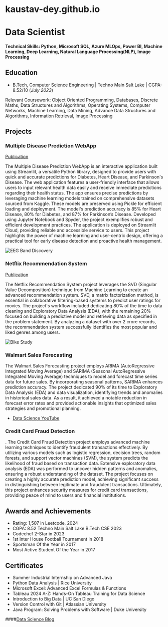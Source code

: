 # kaustav-dey.github.io
# Data Scientist

#### Technical Skills: Python, Microsoft SQL, Azure MLOps, Power BI, Machine Learning, Deep Learning, Natural Language Processing(NLP), Image Processing

## Education
- B.Tech, Computer Science Engineering | Techno Main Salt Lake | CGPA: 8.52/10 (_July 2023_)

Relevant Coursework: Object Oriented Programming, Databases, Discrete Maths, Data Structures and Algorithms, Operating 
Systems, Computer Networks, Machine Learning, Data Mining, Advance Data Structures and Algorithms, Information Retrieval, Image Processing  

## Projects
### Multiple Disease Prediction WebApp
[Publication](https://medium.com/@kaustavdey2015/multiple-disease-prediction-webapp-1f603c9588ce)

The Multiple Disease Prediction WebApp is an interactive application built using Streamlit, a versatile Python library, designed to provide users with quick and accurate predictions for Diabetes, Heart Disease, and Parkinson's Disease. The web application features a user-friendly interface that allows users to input relevant health data easily and receive immediate predictions regarding their health status. The app ensures precise predictions by leveraging machine learning models trained on comprehensive datasets sourced from Kaggle. These models are preserved using Pickle for efficient loading and deployment. The model's prediction accuracy is 85% for Heart Disease, 80% for Diabetes, and 87% for Parkinson’s Disease. Developed using Jupyter Notebook and Spyder, the project exemplifies robust and efficient development practices. The application is deployed on Streamlit Cloud, providing reliable and accessible service to users. This project highlights the power of machine learning and user-centric design, offering a practical tool for early disease detection and proactive health management.

![EEG Band Discovery](/assets/img/eeg_band_discovery.jpeg)

### Netflix Recommendation System
[Publication](https://www.mdpi.com/1424-8220/22/11/4240)

The Netflix Recommendation System project leverages the SVD (Singular Value Decomposition) technique from Machine Learning to create an advanced recommendation system. SVD, a matrix factorization method, is essential in collaborative filtering-based systems to predict user ratings for movies. The project's workflow included dedicating 80% of the time to data cleaning and Exploratory Data Analysis (EDA), with the remaining 20% focused on building a predictive model and retrieving data as specified in the problem statement. By analyzing a dataset with over 2 crore records, the recommendation system successfully identifies the most popular and liked genres among users.

![Bike Study](/assets/img/bike_study.jpeg)

### Walmart Sales Forecasting

The Walmart Sales Forecasting project employs ARIMA (AutoRegressive Integrated Moving Average) and SARIMA (Seasonal AutoRegressive Integrated Moving Average) techniques to model and forecast time series data for future sales. By incorporating seasonal patterns, SARIMA enhances prediction accuracy. The project dedicated 90% of its time to Exploratory Data Analysis (EDA) and data visualization, identifying trends and anomalies in historical sales data. As a result, it achieved a notable reduction in forecast error rates and provided actionable insights that optimized sales strategies and promotional planning.

- [Data Science YouTube](https://www.youtube.com/channel/UCa9gErQ9AE5jT2DZLjXBIdA)

### Credit Card Fraud Detection
.
The Credit Card Fraud Detection project employs advanced machine learning techniques to identify fraudulent transactions effectively. By utilizing various models such as logistic regression, decision trees, random forests, and support vector machines (SVM), the system predicts the likelihood of fraud based on transaction data. Extensive exploratory data analysis (EDA) was performed to uncover hidden patterns and anomalies, ensuring a robust understanding of the dataset. The project focuses on creating a highly accurate prediction model, achieving significant success in distinguishing between legitimate and fraudulent transactions. Ultimately, this project enhances security measures for credit card transactions, providing peace of mind to users and financial institutions.

## Awards and Achievements
- Rating: 1,507 in Leetcode, 2024
- CGPA: 8.52 Techno Main Salt Lake B.Tech CSE 2023
- Codechef 2-Star in 2023
- 1st Inter House Football Tournament in 2018
- Sportsman Of the Year in 2017
- Most Active Student Of the Year in 2017

## Certificates
- Summer Industrial Internship on Advanced Java
- Python Data Analysis | Rice University
- Microsoft Excel: Advanced Excel Formulas & Functions
- Tableau 2024 A-Z: Hands-On Tableau Training for Data Science
- Introduction to Big Data | UC San Diego
- Version Control with Git | Atlassian University
- Java Program: Solving Problems with Software | Duke University
  
####[Data Science Blog](https://medium.com/@shawhin)
